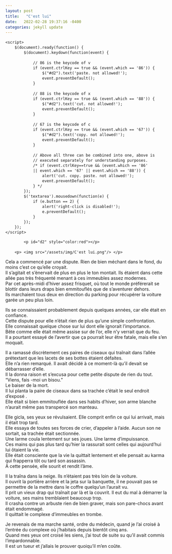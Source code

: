 ```yaml
---
layout: post
title:   "C'est lui"
date:   2022-02-28 19:37:16 -0400
categories: jekyll update
---
```

<html>

<head>
	<script src=
"https://ajax.googleapis.com/ajax/libs/jquery/3.4.1/jquery.min.js">
	</script>
	<style>
		#geek {
			padding: 65px 0;
		}
	</style>

	<script>
		$(document).ready(function() {
			$(document).keydown(function(event) {

				// 86 is the keycode of v
				if (event.ctrlKey == true && (event.which == '86')) {
					$("#d2").text('paste. not allowed!');
					event.preventDefault();
				}

				// 88 is the keycode of x
				if (event.ctrlKey == true && (event.which == '88')) {
					$("#d2").text('cut. not allowed!');
					event.preventDefault();
				}

				// 67 is the keycode of c
				if (event.ctrlKey == true && (event.which == '67')) {
					$("#d2").text('copy. not allowed!');
					event.preventDefault();
				}

				// Above all three can be combined into one, above is
				// executed separately for understanding purposes.
				/* if (event.ctrlKey==true && (event.which == '86'
				|| event.which == '67' || event.which == '88')) {
					alert('cut. copy. paste. not allowed!');
					event.preventDefault();
				} */
			});
			$('textarea').mousedown(function(e) {
				if (e.button == 2) {
					alert('right-click is disabled!');
					e.preventDefault();
				}
			});
		});
	</script>
</head>

<body>
	
			<p id="d2" style="color:red"></p>

		<p> <img src="/assets/img/C'est lui.png"/> </p>


<p>Cela a commencé par une dispute. Rien de bien méchant dans le fond, du moins c’est ce qu’elle croyait.<br> 
Il s’agitait et s’énervait de plus en plus le ton montait. Ils étaient dans cette allée pas très fréquenté menant à ces immeubles assez modernes. <br>
Par cet après-midi d’hiver assez frisquet, où tout le monde préférerait se blottir dans leurs draps bien emmitouflés que de s’aventurer dehors.<br>
Ils marchaient tous deux en direction du parking pour récupérer la voiture garée un peu plus loin.<br>  </p>

<p>Ils se connaissaient probablement depuis quelques années, car elle était en confiance.<br>
Cette dispute pour elle n’était rien de plus qu’une simple confrontation. <br>
Elle connaissait quelque chose sur lui dont elle ignorait l’importance.<br> 
Bête comme elle était même assise sur de l’or, elle n’y verrait que du feu. <br>
Il a pourtant essayé de l’avertir que ça pourrait leur être fatale, mais elle s’en moquait.<br>
	
<p> Il a ramassé discrètement ces paires de ciseaux qui traînait dans l’allée prétextant que les lacets de ses bottes étaient défaites.<br>
Elle n’a rien remarqué. Il avait décidé à ce moment-là qu’il devait se débarrasser d’elle. <br>
Il la donna raison et s’excusa pour cette petite dispute de rien du tout. “Viens, fais -moi un bisou.” <br>
Le baiser de la mort.<br>
Il lui planta la paire de ciseaux dans sa trachée c’était le seul endroit d’exposé . <br>
Elle était si bien emmitouflée dans ses habits d’hiver, son arme blanche n’aurait même pas transpercé son manteau.<br>  </p>

<p>Elle gicla, ses yeux se révulsaient. Elle comprit enfin ce qui lui arrivait, mais il était trop tard. <br>
Elle essaya de toutes ses forces de crier, d’appeler à l’aide. Aucun son ne sortait, sa trachée était sectionnée. <br>
Une larme coula lentement sur ses joues. Une larme d’impuissance. <br>
Ces mains qui pas plus tard qu’hier la rassurait sont celles qui aujourd’hui lui ôtaient la vie. <br>
Elle était consciente que la vie la quittait lentement et elle pensait au karma qui frapperra tôt ou tard son assassin.<br>
À cette pensée, elle sourit et rendit l’âme.<br>  </p>


<p>Il la traîna dans la neige. Ils n’étaient pas très loin de la voiture. <br>
Il ouvrit la portière arrière et la jeta sur la banquette, il ne pouvait pas se permettre de la mettre dans le coffre quelqu’un l’aurait vu. <br>
Il prit un vieux drap qui traînait par là et la couvrit. Il eut du mal à démarrer la voiture, ses mains tremblaient beaucoup trop.<br>
Il crasha contre un arbuste rien de bien graver, mais son pare-chocs avant était endommagé.<br>
Il quittait le complexe d’immeubles en trombe.<br>  </p>

<p>Je revenais de ma marche santé, ordre du médecin, quand je l’ai croisé à l’entrée du complexe où j’habitais depuis bientôt cinq ans.<br>
Quand mes yeux ont croisé les siens, j’ai tout de suite su qu’il avait commis l’impardonnable. <br>
Il est un tueur et j’allais le prouver quoiqu’il m’en coûte.<br> </p>
</body>
</html>
